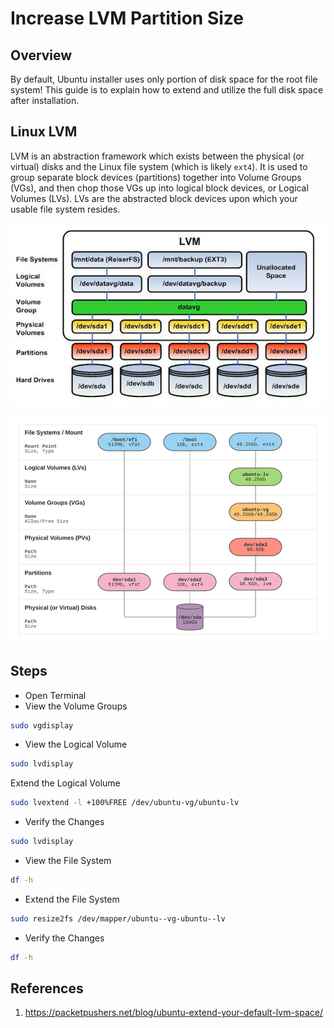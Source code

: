 # Increase LVM Partition Size

## Overview

By default, Ubuntu installer uses only portion of disk space for the root file system! This guide is to explain how to extend and utilize the full disk space after installation.

## Linux LVM

LVM is an abstraction framework which exists between the physical (or virtual) disks and the Linux file system (which is likely `ext4`). It is used to group separate block devices (partitions) together into Volume Groups (VGs), and then chop those VGs up into logical block devices, or Logical Volumes (LVs). LVs are the abstracted block devices upon which your usable file system resides.

![LVM](images/linux-ubuntu-lvm-diagram.jpg)

![File System](images//linux-ubuntu-installer-defaults.jpg)

## Steps

* Open Terminal
* View the Volume Groups

```bash
sudo vgdisplay
```

* View the Logical Volume

```bash
sudo lvdisplay
```

Extend the Logical Volume

```bash
sudo lvextend -l +100%FREE /dev/ubuntu-vg/ubuntu-lv
```

* Verify the Changes

```bash
sudo lvdisplay
```

* View the File System

```bash
df -h
```

* Extend the File System

```bash
sudo resize2fs /dev/mapper/ubuntu--vg-ubuntu--lv
```

* Verify the Changes

```bash
df -h
```

## References

1. <https://packetpushers.net/blog/ubuntu-extend-your-default-lvm-space/>
